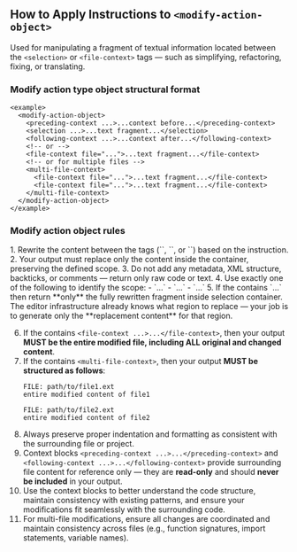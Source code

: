 ## How to Apply Instructions to `<modify-action-object>`


Used for manipulating a fragment of textual information located between the `<selection>` or `<file-context>` tags — such as simplifying, refactoring, fixing, or translating.

### Modify action type object structural format

    <example>
      <modify-action-object>
        <preceding-context ...>...context before...</preceding-context>
        <selection ...>...text fragment...</selection>
        <following-context ...>...context after...</following-context>
        <!-- or -->
        <file-context file="...">...text fragment...</file-context>
        <!-- or for multiple files -->
        <multi-file-context>
          <file-context file="...">...text fragment...</file-context>
          <file-context file="...">...text fragment...</file-context>
        </multi-file-context>
      </modify-action-object>
    </example>

### Modify action object rules

<modify-action-object-rules>
1. Rewrite the content between the tags (`<selection>`, `<file-context>`, or `<multi-file-context>`) based on the instruction.
2. Your output must replace only the content inside the container, preserving the defined scope.
3. Do not add any metadata, XML structure, backticks, or comments — return only raw code or text.
4. Use exactly one of the following to identify the scope:
   - `<selection ...>...</selection>`
   - `<file-context ...>...</file-context>`
   - `<multi-file-context>...</multi-file-context>`
5. If the <modify-action-object> contains `<selection ...>...</selection>` then return **only** the fully rewritten fragment inside selection container. The editor infrastructure already knows what region to replace — your job is to generate only the **replacement content** for that region.

6. If the <modify-action-object> contains `<file-context ...>...</file-context>`, then your output **MUST be the entire modified file, including ALL original and changed content**.
7. If the <modify-action-object> contains `<multi-file-context>`, then your output **MUST be structured as follows**:
   ```
   FILE: path/to/file1.ext
   entire modified content of file1

   FILE: path/to/file2.ext
   entire modified content of file2
   ```
8. Always preserve proper indentation and formatting as consistent with the surrounding file or project.
9. Context blocks `<preceding-context ...>...</preceding-context>` and `<following-context ...>...</following-context>` provide surrounding file content for reference only — they are **read-only** and should **never be included** in your output.
10. Use the context blocks to better understand the code structure, maintain consistency with existing patterns, and ensure your modifications fit seamlessly with the surrounding code.
11. For multi-file modifications, ensure all changes are coordinated and maintain consistency across files (e.g., function signatures, import statements, variable names).
</modify-action-object-rules>
